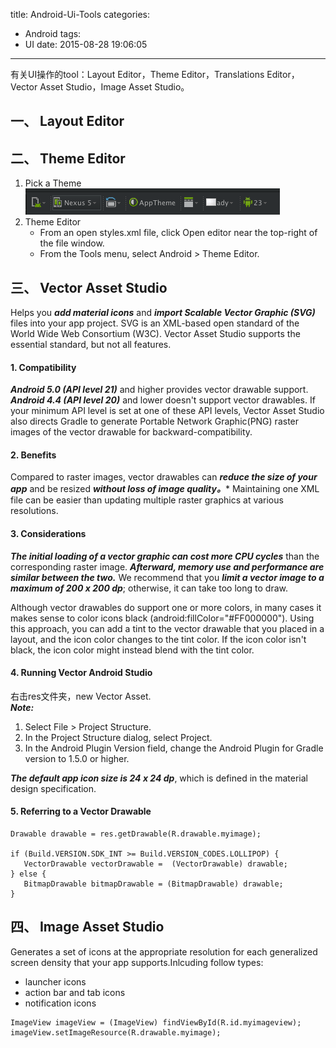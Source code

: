 title: Android-Ui-Tools
categories:
  - Android
tags:
  - UI
date: 2015-08-28 19:06:05
---
有关UI操作的tool：Layout Editor，Theme Editor，Translations Editor，Vector Asset Studio，Image Asset Studio。

## 一、 Layout Editor
## 二、 Theme Editor

1. Pick a Theme
![](https://github.com/ccSun/hexoBlogOnGitHub/blob/master/source/_posts/android-ui-tools/theme_tools.png?raw=true)
2. Theme Editor
	* From an open styles.xml file, click Open editor near the top-right of the file window.
	* From the Tools menu, select Android > Theme Editor.
	
## 三、 Vector Asset Studio
Helps you ***add material icons*** and ***import Scalable Vector Graphic (SVG)*** files into your app project. SVG is an XML-based open standard of the World Wide Web Consortium (W3C). Vector Asset Studio supports the essential standard, but not all features.

#### 1. Compatibility

***Android 5.0 (API level 21)*** and higher provides vector drawable support.    
***Android 4.4 (API level 20)*** and lower doesn't support vector drawables. If your minimum API level is set at one of these API levels, Vector Asset Studio also directs Gradle to generate Portable Network Graphic(PNG) raster images of the vector drawable for backward-compatibility. 

#### 2. Benefits

Compared to raster images, vector drawables can ***reduce the size of your app*** and be resized ***without loss of image quality。****
Maintaining one XML file can be easier than updating multiple raster graphics at various resolutions.

#### 3. Considerations

***The initial loading of a vector graphic can cost more CPU cycles*** than the corresponding raster image. ***Afterward, memory use and performance are similar between the two.*** We recommend that you ***limit a vector image to a maximum of 200 x 200 dp***; otherwise, it can take too long to draw.

Although vector drawables do support one or more colors, in many cases it makes sense to color icons black (android:fillColor="#FF000000"). Using this approach, you can add a tint to the vector drawable that you placed in a layout, and the icon color changes to the tint color. If the icon color isn't black, the icon color might instead blend with the tint color.

#### 4. Running Vector Android Studio

右击res文件夹，new Vector Asset.    
***Note:***    

1. Select File > Project Structure.
2. In the Project Structure dialog, select Project.
3. In the Android Plugin Version field, change the Android Plugin for Gradle version to 1.5.0 or higher.

***The default app icon size is 24 x 24 dp***, which is defined in the material design specification.

#### 5. Referring to a Vector Drawable

```
Drawable drawable = res.getDrawable(R.drawable.myimage);

if (Build.VERSION.SDK_INT >= Build.VERSION_CODES.LOLLIPOP) {
   VectorDrawable vectorDrawable =  (VectorDrawable) drawable;
} else {
   BitmapDrawable bitmapDrawable = (BitmapDrawable) drawable;
}
```
## 四、 Image Asset Studio

Generates a set of icons at the appropriate resolution for each generalized screen density that your app supports.Inlcuding follow types:

* launcher icons
* action bar and tab icons
* notification icons

```
ImageView imageView = (ImageView) findViewById(R.id.myimageview);
imageView.setImageResource(R.drawable.myimage);

```
